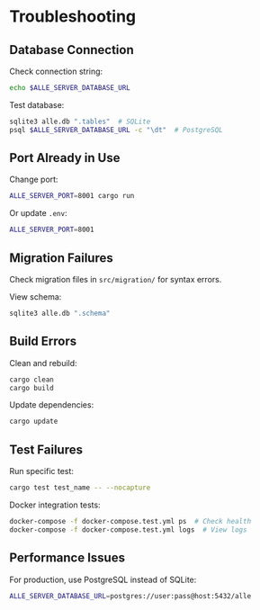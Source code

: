 # Troubleshooting

## Database Connection

Check connection string:
```bash
echo $ALLE_SERVER_DATABASE_URL
```

Test database:
```bash
sqlite3 alle.db ".tables"  # SQLite
psql $ALLE_SERVER_DATABASE_URL -c "\dt"  # PostgreSQL
```

## Port Already in Use

Change port:
```bash
ALLE_SERVER_PORT=8001 cargo run
```

Or update `.env`:
```bash
ALLE_SERVER_PORT=8001
```

## Migration Failures

Check migration files in `src/migration/` for syntax errors.

View schema:
```bash
sqlite3 alle.db ".schema"
```

## Build Errors

Clean and rebuild:
```bash
cargo clean
cargo build
```

Update dependencies:
```bash
cargo update
```

## Test Failures

Run specific test:
```bash
cargo test test_name -- --nocapture
```

Docker integration tests:
```bash
docker-compose -f docker-compose.test.yml ps  # Check health
docker-compose -f docker-compose.test.yml logs  # View logs
```

## Performance Issues

For production, use PostgreSQL instead of SQLite:
```bash
ALLE_SERVER_DATABASE_URL=postgres://user:pass@host:5432/alle
```
